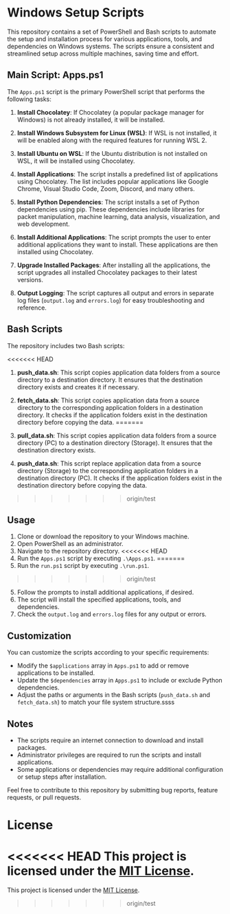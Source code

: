 # Windows Setup Scripts

This repository contains a set of PowerShell and Bash scripts to automate the setup and installation process for various applications, tools, and dependencies on Windows systems. The scripts ensure a consistent and streamlined setup across multiple machines, saving time and effort.

## Main Script: Apps.ps1

The `Apps.ps1` script is the primary PowerShell script that performs the following tasks:

1. **Install Chocolatey**: If Chocolatey (a popular package manager for Windows) is not already installed, it will be installed.

2. **Install Windows Subsystem for Linux (WSL)**: If WSL is not installed, it will be enabled along with the required features for running WSL 2.

3. **Install Ubuntu on WSL**: If the Ubuntu distribution is not installed on WSL, it will be installed using Chocolatey.

4. **Install Applications**: The script installs a predefined list of applications using Chocolatey. The list includes popular applications like Google Chrome, Visual Studio Code, Zoom, Discord, and many others.

5. **Install Python Dependencies**: The script installs a set of Python dependencies using pip. These dependencies include libraries for packet manipulation, machine learning, data analysis, visualization, and web development.

6. **Install Additional Applications**: The script prompts the user to enter additional applications they want to install. These applications are then installed using Chocolatey.

7. **Upgrade Installed Packages**: After installing all the applications, the script upgrades all installed Chocolatey packages to their latest versions.

8. **Output Logging**: The script captures all output and errors in separate log files (`output.log` and `errors.log`) for easy troubleshooting and reference.

## Bash Scripts

The repository includes two Bash scripts:

<<<<<<< HEAD
1. **push_data.sh**: This script copies application data folders from a source directory to a destination directory. It ensures that the destination directory exists and creates it if necessary.

2. **fetch_data.sh**: This script copies application data from a source directory to the corresponding application folders in a destination directory. It checks if the application folders exist in the destination directory before copying the data.
=======
1. **pull_data.sh**: This script copies application data folders from a source directory (PC) to a destination directory (Storage). It ensures that the destination directory exists.

2. **push_data.sh**: This script replace application data from a source directory (Storage) to the corresponding application folders in a destination directory (PC). It checks if the application folders exist in the destination directory before copying the data.
>>>>>>> origin/test

## Usage

1. Clone or download the repository to your Windows machine.
2. Open PowerShell as an administrator.
3. Navigate to the repository directory.
<<<<<<< HEAD
4. Run the `Apps.ps1` script by executing `.\Apps.ps1`.
=======
4. Run the `run.ps1` script by executing `.\run.ps1`.
>>>>>>> origin/test
5. Follow the prompts to install additional applications, if desired.
6. The script will install the specified applications, tools, and dependencies.
7. Check the `output.log` and `errors.log` files for any output or errors.

## Customization

You can customize the scripts according to your specific requirements:

- Modify the `$applications` array in `Apps.ps1` to add or remove applications to be installed.
- Update the `$dependencies` array in `Apps.ps1` to include or exclude Python dependencies.
- Adjust the paths or arguments in the Bash scripts (`push_data.sh` and `fetch_data.sh`) to match your file system structure.ssss

## Notes

- The scripts require an internet connection to download and install packages.
- Administrator privileges are required to run the scripts and install applications.
- Some applications or dependencies may require additional configuration or setup steps after installation.

Feel free to contribute to this repository by submitting bug reports, feature requests, or pull requests.

# License

<<<<<<< HEAD
This project is licensed under the [MIT License](LICENSE).
=======
This project is licensed under the [MIT License](LICENSE).
>>>>>>> origin/test
